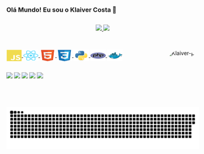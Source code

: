 ### Olá Mundo! Eu sou o Klaiver Costa 👋
 
 ##
 
<div align="center">
  <a href="https://github.com/KlaiverCosta">
  <img height="130em" src="https://github-readme-stats-sigma-five.vercel.app/api?username=KlaiverCosta&show_icons=true&theme=dark&include_all_commits=true&count_private=true"/>
  <img height="130em" src="https://github-readme-stats-sigma-five.vercel.app/api/top-langs/?username=KlaiverCosta&layout=compact&langs_count=7&theme=dark"/>
</div>

##

<div style="display: inline_block"><br>
  <img align="center" alt="Klaiver-Js" height="30" width="40" src="https://raw.githubusercontent.com/devicons/devicon/master/icons/javascript/javascript-plain.svg">
  <img align="center" alt="Klaiver-React" height="30" width="40" src="https://raw.githubusercontent.com/devicons/devicon/master/icons/react/react-original.svg">
  <img align="center" alt="Klaiver-HTML" height="30" width="40" src="https://raw.githubusercontent.com/devicons/devicon/master/icons/html5/html5-original.svg">
  <img align="center" alt="Klaiver-CSS" height="30" width="40" src="https://raw.githubusercontent.com/devicons/devicon/master/icons/css3/css3-original.svg">
  <img align="center" alt="Klaiver-Python" height="30" width="40" src="https://raw.githubusercontent.com/devicons/devicon/master/icons/python/python-original.svg">
  <img align="center" alt="Klaiver-Python" height="30" width="40" src="https://raw.githubusercontent.com/devicons/devicon/master/icons/php/php-original.svg">
  <img align="center" alt="Klaiver-Js" height="30" width="40" src="https://raw.githubusercontent.com/devicons/devicon/master/icons/docker/docker-original.svg">
  <img align="right" alt="Klaiver-pic" height="150" style="border-radius:50px;" src="https://i.giphy.com/media/Lny6Rw04nsOOc/giphy.gif">
</div>
  
  ##
 
<div> 
  <a href="https://www.instagram.com/klaiver.costa" target="_blank"><img src="https://img.shields.io/badge/-Instagram-%23E4405F?style=for-the-badge&logo=instagram&logoColor=white" target="_blank"></a>
 	<a href="https://twitter.com/klaivercostta" target="_blank"><img src="https://img.shields.io/badge/Twitter-1DA1F2?style=for-the-badge&logo=twitter&logoColor=white" target="_blank"></a>
  <a href="" target="_blank"><img src="https://img.shields.io/badge/Spotify-1ED760?&style=for-the-badge&logo=spotify&logoColor=white" target="_blank"></a> 
  <a href = "mailto:klaivercostta55@gmail.com"><img src="https://img.shields.io/badge/-Gmail-%23333?style=for-the-badge&logo=gmail&logoColor=white" target="_blank"></a>
  <a href="https://www.linkedin.com/in/klaiver-costa/" target="_blank"><img src="https://img.shields.io/badge/-LinkedIn-%230077B5?style=for-the-badge&logo=linkedin&logoColor=white" target="_blank"></a> 

  ##
  
  <picture>
     <source media="(prefers-color-scheme: dark)" srcset="https://raw.githubusercontent.com/KlaiverCosta/KlaiverCosta/output/github-contribution-grid-snake-dark.svg">
     <source media="(prefers-color-scheme: light)" srcset="https://raw.githubusercontent.com/KlaiverCosta/KlaiverCosta/output/github-contribution-grid-snake.svg">
     <img alt="github contribution grid snake animation" src="https://raw.githubusercontent.com/KlaiverCosta/KlaiverCosta/output/github-contribution-grid-snake.svg">
  </picture>
 
</div>
